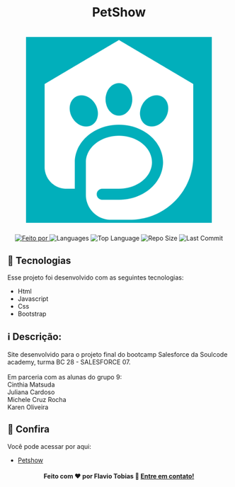 # <h1 align="center">PetShow</h1>

  
<h1 align="center">
  <img alt="PetSHow" title="PetSHow" src="./assets/img/logo.png" width="420px" />
</h1>

<p align="center">
  <a href="https://www.linkedin.com/in/flaviotobias/">
  <img alt="Feito por" src="https://img.shields.io/static/v1?label=Made%20By&message=Flavio%20Tobias&color=orange&style=for-the-badge">
	</a>
  
  <img alt="Languages" src="https://img.shields.io/github/languages/count/FlaTobias/PetSHow?style=for-the-badge">
  
  <img alt="Top Language" src="https://img.shields.io/github/languages/top/FlaTobias/PetSHow?style=for-the-badge">
  
  <img alt="Repo Size" src="https://img.shields.io/github/repo-size/FlaTobias/PetSHow?style=for-the-badge">
  
  <img alt="Last Commit" src="https://img.shields.io/github/last-commit/FlaTobias/PetSHow?style=for-the-badge">
</p>

## 🚀 Tecnologias

Esse projeto foi desenvolvido com as seguintes tecnologias:

- Html
- Javascript
- Css
- Bootstrap

## :information_source: Descrição:

Site desenvolvido para o projeto final do bootcamp Salesforce da Soulcode academy, turma BC 28 - SALESFORCE 07.<br><br>
Em parceria com as alunas do grupo 9:<br>
Cinthia Matsuda<br>
Juliana Cardoso<br>
Michele Cruz Rocha<br>
Karen Oliveira<br>

## :eyes: Confira

Você pode acessar por aqui:

-  [Petshow][demo]

<h4 align="center">
    Feito com ♥ por Flavio Tobias 👋 <a href="https://www.linkedin.com/in/flaviotobias/" target="_blank">Entre em contato!</a>
</h4>

[demo]: https://petshow.netlify.app/#
